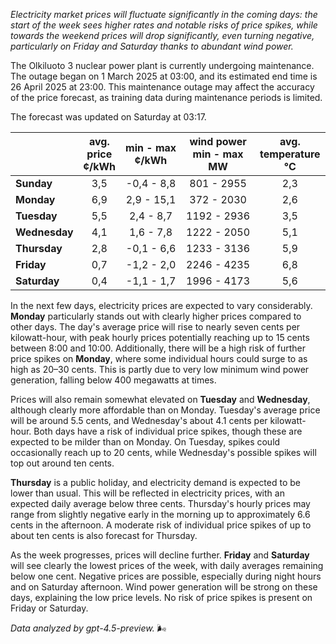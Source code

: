 *Electricity market prices will fluctuate significantly in the coming days: the start of the week sees higher rates and notable risks of price spikes, while towards the weekend prices will drop significantly, even turning negative, particularly on Friday and Saturday thanks to abundant wind power.*

The Olkiluoto 3 nuclear power plant is currently undergoing maintenance. The outage began on 1 March 2025 at 03:00, and its estimated end time is 26 April 2025 at 23:00. This maintenance outage may affect the accuracy of the price forecast, as training data during maintenance periods is limited.

The forecast was updated on Saturday at 03:17.

|               | avg.<br>price<br>¢/kWh | min - max<br>¢/kWh | wind power<br>min - max<br>MW | avg.<br>temperature<br>°C |
|:--------------|:----------------------:|:------------------:|:----------------------------:|:-------------------------:|
| **Sunday**    |          3,5           |     -0,4 - 8,8     |         801 - 2955           |           2,3             |
| **Monday**    |          6,9           |     2,9 - 15,1     |         372 - 2030           |           2,6             |
| **Tuesday**   |          5,5           |     2,4 - 8,7      |         1192 - 2936          |           3,5             |
| **Wednesday** |          4,1           |     1,6 - 7,8      |         1222 - 2050          |           5,1             |
| **Thursday**  |          2,8           |     -0,1 - 6,6     |         1233 - 3136          |           5,9             |
| **Friday**    |          0,7           |     -1,2 - 2,0     |         2246 - 4235          |           6,8             |
| **Saturday**  |          0,4           |     -1,1 - 1,7     |         1996 - 4173          |           5,6             |

In the next few days, electricity prices are expected to vary considerably. **Monday** particularly stands out with clearly higher prices compared to other days. The day's average price will rise to nearly seven cents per kilowatt-hour, with peak hourly prices potentially reaching up to 15 cents between 8:00 and 10:00. Additionally, there will be a high risk of further price spikes on **Monday**, where some individual hours could surge to as high as 20–30 cents. This is partly due to very low minimum wind power generation, falling below 400 megawatts at times.

Prices will also remain somewhat elevated on **Tuesday** and **Wednesday**, although clearly more affordable than on Monday. Tuesday's average price will be around 5.5 cents, and Wednesday's about 4.1 cents per kilowatt-hour. Both days have a risk of individual price spikes, though these are expected to be milder than on Monday. On Tuesday, spikes could occasionally reach up to 20 cents, while Wednesday's possible spikes will top out around ten cents.

**Thursday** is a public holiday, and electricity demand is expected to be lower than usual. This will be reflected in electricity prices, with an expected daily average below three cents. Thursday's hourly prices may range from slightly negative early in the morning up to approximately 6.6 cents in the afternoon. A moderate risk of individual price spikes of up to about ten cents is also forecast for Thursday.

As the week progresses, prices will decline further. **Friday** and **Saturday** will see clearly the lowest prices of the week, with daily averages remaining below one cent. Negative prices are possible, especially during night hours and on Saturday afternoon. Wind power generation will be strong on these days, explaining the low price levels. No risk of price spikes is present on Friday or Saturday.

*Data analyzed by gpt-4.5-preview.* 🌬️
